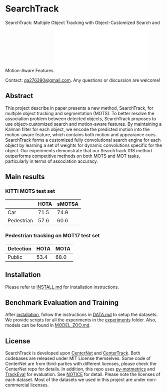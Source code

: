 # SearchTrack
SearchTrack: Multiple Object Tracking with Object-Customized Search and Motion-Aware Features
![](readme/fig1.pdf)

<!-- > [**Tracking Objects as Points**](http://arxiv.org/abs/2004.01177),            
> Xingyi Zhou, Vladlen Koltun, Philipp Kr&auml;henb&uuml;hl,        
> *arXiv technical report ([arXiv 2004.01177](http://arxiv.org/abs/2004.01177))*  


    @article{zhou2020tracking,
      title={Tracking Objects as Points},
      author={Zhou, Xingyi and Koltun, Vladlen and Kr{\"a}henb{\"u}hl, Philipp},
      journal={ECCV},
      year={2020}
    } -->

Contact: [qa276390@gmail.com](mailto:qa276390@gmail.com). Any questions or discussion are welcome! 

## Abstract
This project describe in paper presents a new method, SearchTrack, for multiple object tracking and segmentation (MOTS). To better resolve the association problem between detected objects, SearchTrack proposes to use object-customized search and motion-aware features. By maintaining a Kalman filter for each object, we encode the predicted motion into the motion-aware feature, which contains both motion and appearance cues. SearchTrack forms a customized fully convolutional search engine for each object by learning a set of weights for dynamic convolutions specific for the object. Our experiments demonstrate that our SearchTrack 018 method outperforms competitive methods on both MOTS and MOT tasks, particularly in terms of association accuracy.




## Main results


### KITTI MOTS test set 

|             |  HOTA      |  sMOTSA   |
|-------------|------------|----------|
|Car          | 71.5       |   74.9   |
|Pedestrian   | 57.6       |   60.6   |

### Pedestrian tracking on MOT17 test set

| Detection    |  HOTA     | MOTA   |
|--------------|----------|--------|
|Public        | 53.4     |  68.0   |



## Installation

Please refer to [INSTALL.md](readme/INSTALL.md) for installation instructions.


## Benchmark Evaluation and Training

After [installation](readme/INSTALL.md), follow the instructions in [DATA.md](readme/DATA.md) to setup the datasets. We provide scripts for all the experiments in the [experiments](experiments) folder. Also, models can be found in [MODEL_ZOO.md](readme/MODEL_ZOO.md).

## License

SearchTrack is developed upon [CenterNet](https://github.com/xingyizhou/CenterNet) and [CenterTrack](https://github.com/xingyizhou/CenterTrack). Both codebases are released under MIT License themselves. Some code of CenterNet are from third-parties with different licenses, please check the CenterNet repo for details. In addition, this repo uses [py-motmetrics](https://github.com/cheind/py-motmetrics) and [TrackEval](https://github.com/JonathonLuiten/TrackEval) for evaluation. See [NOTICE](NOTICE) for detail. Please note the licenses of each dataset. Most of the datasets we used in this project are under non-commercial licenses.

